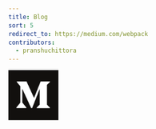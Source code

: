 ```yaml
---
title: Blog
sort: 5
redirect_to: https://medium.com/webpack
contributors:
  - pranshuchittora
---
```



<a href="https://medium.com/webpack">
<img src="../assets/medium-logo.svg" width="100">
</a>
